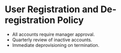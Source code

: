 # User Registration and De-registration Policy

- All accounts require manager approval.
- Quarterly review of inactive accounts.
- Immediate deprovisioning on termination.
